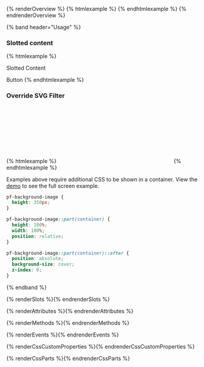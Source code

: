 {% renderOverview %}
  {% htmlexample %}
    <pf-background-image filter
      src="/images/elements/pf-background-image/pfbg.jpg"
      src-2x="/images/elements/pf-background-image/pfbg_576.jpg"
      src-sm="/images/elements/pf-background-image/pfbg_768.jpg"
      src-sm-2x="/images/elements/pf-background-image/pfbg_768@2x.jpg"
      src-lg="/images/elements/pf-background-image/pfbg_1200.jpg"
    ></pf-background-image>
  {% endhtmlexample %} 
{% endrenderOverview %}

{% band header="Usage" %}
  ### Slotted content
  {% htmlexample %}<pf-background-image 
      src="/images/elements/pf-background-image/pfbg.jpg"
      src-2x="/images/elements/pf-background-image/pfbg_576.jpg"
      src-sm="/images/elements/pf-background-image/pfbg_768.jpg"
      src-sm-2x="/images/elements/pf-background-image/pfbg_768@2x.jpg"
      src-lg="/images/elements/pf-background-image/pfbg_1200.jpg"
    >
      <p>Slotted Content</p>
      <pf-button>Button</pf-button>
    </pf-background-image>
  {% endhtmlexample %} 


  ### Override SVG Filter
  {% htmlexample %}<pf-background-image  filter
      src="/images/elements/pf-background-image/pfbg.jpg"
      src-2x="/images/elements/pf-background-image/pfbg_576.jpg"
      src-sm="/images/elements/pf-background-image/pfbg_768.jpg"
      src-sm-2x="/images/elements/pf-background-image/pfbg_768@2x.jpg"
      src-lg="/images/elements/pf-background-image/pfbg_1200.jpg"
    >
    <svg slot="filter" xmlns="http://www.w3.org/2000/svg">
      <filter id="filter">
        <feMorphology in="SourceGraphic" operator="dilate" radius="5"></feMorphology>
      </filter>
    </svg>
  </pf-background-image>
  {% endhtmlexample %} 

  Examples above require additional CSS to be shown in a container.  View the [demo](demo/) to see the full screen example.
  ```css
  pf-background-image {
    height: 350px;
  }

  pf-background-image::part(container) {
    height: 100%;
    width: 100%;
    position: relative;
  }

  pf-background-image::part(container)::after {
    position: absolute;
    background-size: cover;
    z-index: 0;
  }
  ```
{% endband %}

{% renderSlots %}{% endrenderSlots %}

{% renderAttributes %}{% endrenderAttributes %}

{% renderMethods %}{% endrenderMethods %}

{% renderEvents %}{% endrenderEvents %}

{% renderCssCustomProperties %}{% endrenderCssCustomProperties %}

{% renderCssParts %}{% endrenderCssParts %}
